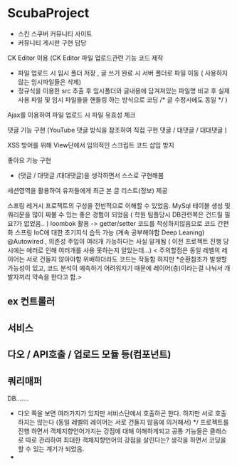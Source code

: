 # ScubaProject

- 스킨 스쿠버 커뮤니티 사이트
- 커뮤니티 게시판 구현 담당

CK Editor 이용 
(CK Editor 파일 업로드관련 기능 코드 제작
 - 파일 업로드 시 임시 폴더 저장 , 글 쓰기 완료 시 서버 폴더로 파일 이동 ( 사용하지 않는 임시파일들은 삭제)
 - 정규식을 이용한 src 추출 후 임시폴더와 글내용에 담겨져있는 파일명 비교 후 실제 사용 파일 및 임시 파일들을 핸들링 하는 방식으로 코딩
 /* 글 수정시에도 동일 */
)

Ajax를 이용하여 파일 업로드 시 파일 유효성 체크

댓글 기능 구현
 (YouTube 댓글 방식을 참조하여 직접 구현
  댓글 / 대댓글 / 대대댓글 )
  
XSS 방어를 위해
View단에서 임의적인 스크립트 코드 삽입 방지

좋아요 기능 구현
- (댓글 / 대댓글 /대대댓글)을 생각하면서 스스로 구현해봄 

세션영역을 활용하여 유저들에게 최근 본 글 리스트(정보) 제공

스프링 레거시 프로젝트의 구성을 전반적으로 이해할 수 있었음.
MySql 테이블 생성 및 쿼리문을 많이 짜볼 수 있는 좋은 경험이 되었음 ( 학원 팀플당시 DB관련쪽은 건드릴 필요?가 없었음.. )
loombok 활용 -> getter/setter 코드를 작성하지않음으로 코드 간편화
스프링 IoC에 대한 초기지식 습득 가능 (계속 공부해야함 Deep Leaning)
@Autowired , 의존성 주입이 여러개 가능하다는 사실 알게됨 ( 이전 프로젝트 진행 당시에는 에러로 인해 여러개를 사용 못하는지 알았는데...)
< 주의할점은 동일 레벨의 레이어는 서로 건들지 않아야함 위배하더라도 코드는 작동함 하지만 *순환참조가 발생할 가능성이 있고, 코드 분석이 예측하기 어려워지기 때문에 
  레이어(층)이라는걸 나눠서 개발자끼리 약속을 한다고 함.>
  
ex 
컨트롤러
-------
서비스
-------
다오 / API호출 / 업로드 모듈 등(컴포넌트)
-------
쿼리매퍼
-------
DB.......

* 다오 쪽을 보면 여러가지가 있지만 서비스단에서 호출하곤 한다. 하지만 서로 호출하지는 않는다 (동일 레벨의 레이어는 서로 건들지 않음에 의거해서) */
프로젝트를 진행 하면서 객체지향언어가지는 강점에 대해 이해하게되고 공통 기능들은 클래스로 따로 관리하여 최대한 객체지향언어의 강점을 살린다는? 생각을 하면서 코딩을 할 수 있는 계기가 되었음.
*
